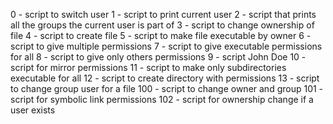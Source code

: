 0 - script to switch user
1 - script to print current user
2 - script that prints all the groups the current user is part of
3 - script to change ownership of file
4 - script to create file
5 - script to make file executable by owner
6 - script to give multiple permissions
7 - script to give executable permissions for all
8 - script to give only others permissions
9 - script John Doe
10 - script for mirror permissions
11 - script to make only subdirectories executable for all
12 - script to create directory with permissions
13 - script to change group user for a file
100 - script to change owner and group
101 - script for symbolic link permissions
102 - script for ownership change if a user exists
